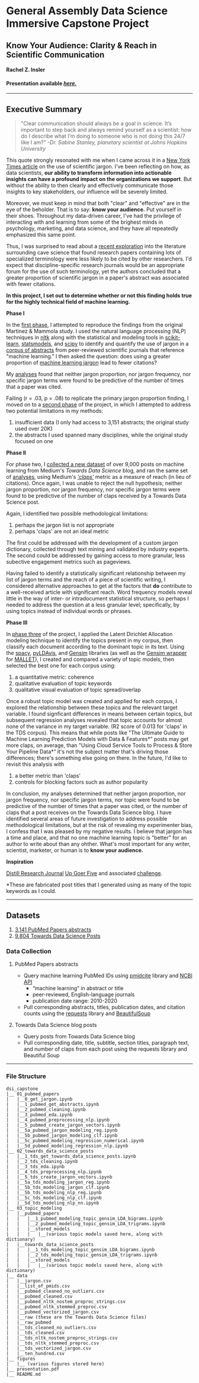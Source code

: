 # General Assembly Data Science Immersive Capstone Project
## Know Your Audience: Clarity & Reach in Scientific Communication
#### Rachel Z. Insler
#### Presentation available [*here.*](http://bit.ly/dsi_capstone) 
---

## Executive Summary

> "Clear communication should always be a goal in science. It’s important to step back and always remind yourself as a scientist:
how do I describe what I’m doing to someone who is not doing this 24/7 like I am?” 
*-Dr. Sabine Stanley, planetary scientist at Johns Hopkins University*

This quote strongly resonated with me when I came across it in a [New York Times article](https://www.nytimes.com/2021/04/09/science/science-jargon-caves.html)  on the use of scientific jargon. I've been reflecting on how, as data scientists, **our ability to transform information into actionable insights can have a profound impact on the organizations we support**. But without the ability to then clearly and effectively communicate those insights to key stakeholders, our influence will be severely limited. 

Moreover, we must keep in mind that both "clear" and "effective" are in the eye of the beholder. That is to say: **know your audience.** Put yourself in their shoes. Throughout my data-driven career, I've had the privilege of interacting with and learning from some of the brighest minds in psychology, marketing, and data science, and they have all repeatedly emphasized this same point. 

Thus, I was surprised to read about a [recent exploration](https://royalsocietypublishing.org/doi/10.1098/rspb.2020.2581) into the literature surrounding cave science that found research papers containing lots of specialized terminology were less likely to be cited by other researchers. I'd expect that discipline-specific research journals would be an appropriate forum for the use of such terminology, yet the authors  concluded that a greater proportion of scientific jargon in a paper's abstract was associated with fewer citations. 

**In this project, I set out to determine whether or not this finding holds true for the highly technical field of machine learning.** 

**Phase I**

In the [first phase](https://github.com/rzi11211/dsi-capstone/tree/main/pubmed_papers), I attempted to reproduce the findings from the original Martinez & Mammola study. I used the natural language processing (NLP) techniques in [nltk](https://www.nltk.org/) along with the statistical and modeling tools in [scikit-learn](https://scikit-learn.org/stable/), [statsmodels](https://www.statsmodels.org/), and [scipy](https://www.scipy.org/) to identify and quantify the use of jargon in a [corpus of abstracts](https://github.com/rzi11211/dsi-capstone/blob/main/01_pubmed_papers/1_pubmed_get_abstracts.ipynb) from peer-reviewed scientific journals that reference "machine learning." I then asked the question: does using a greater proportion of [machine learning jargon](https://github.com/rzi11211/dsi-capstone/blob/main/01_pubmed_papers/0_get_jargon.ipynb) lead to fewer citations?

My [analyses](https://github.com/rzi11211/dsi-capstone/blob/main/01_pubmed_papers/5a_pubmed_jargon_modeling_reg.ipynb) found that neither jargon proportion, nor jargon frequency, nor specific jargon terms were found to be predictive of the number of times that a paper was cited. 

Failing (r = .03, p = .08) to replicate the primary jargon proportion finding, I moved on to a [second phase](https://github.com/rzi11211/dsi-capstone/tree/main/towards_data_science_posts) of the project, in which I attempted to address two potential limitations in my methods: 

1. insufficient data (I only had access to 3,151 abstracts; the original study used over 20K)
2. the abstracts I used spanned many disciplines, while the original study focused on one

**Phase II**

For phase two, I [collected a new dataset](https://github.com/rzi11211/dsi-capstone/blob/main/02_towards_data_science_posts/1_tds_get_towards_data_science_posts.ipynb) of over 9,000 posts on machine learning from Medium's *Towards Data Science* blog, and ran the same set of [analyses](https://github.com/rzi11211/dsi-capstone/blob/main/02_towards_data_science_posts/5a_tds_modeling_jargon_reg.ipynb), using Medium's [*'claps'*](https://medium.com/blogging-guide/how-do-claps-work-on-medium-b2897784ce6b#:~:text=Clapping%20is%20a%20way%20readers,you%20can%20earn%20per%20story) metric as a measure of reach (in lieu of citations). Once again, I was unable to reject the null hypothesis; neither jargon proportion, nor jargon frequency, nor specific jargon terms were found to be predictive of the number of claps received by a Towards Data Science post.   

Again, I identified two possible methodological limitations: 

1. perhaps the jargon list is not appropriate
2. perhaps 'claps' are not an ideal metric

The first could be addressed with the development of a custom jargon dictionary, collected through text mining and validated by industry experts. The second could be addressed by gaining access to more granular, less subective engagement metrics such as pageviews. 

Having failed to identify a statistically significant relationship between my list of jargon terms and the reach of a piece of scientific writing, I considered alternative approaches to get at the factors that **do** contribute to a well-received article with significant reach. Word frequency models reveal little in the way of inter- or intradocument statistical structure, so perhaps I needed to address the question at a less granular level; specifically, by using topics instead of individual words or phrases. 

**Phase III**

In [phase three](https://github.com/rzi11211/dsi-capstone/tree/main/03_topic_modeling) of the project, I applied the Latent Dirichlet Allocation modeling technique to identify the topics present in my corpus, then classify each document according to the dominant topic in its text. Using the [spacy](https://spacy.io/), [pyLDAvis](https://github.com/bmabey/pyLDAvis#:~:text=pyLDAvis%20is%20designed%20to%20help,an%20interactive%20web%2Dbased%20visualization.&text=Note%3A%20LDA%20stands%20for%20latent%20Dirichlet%20allocation.), and [Gensim](https://radimrehurek.com/gensim_3.8.3/) libraries (as well as the [Gensim wrapper](https://radimrehurek.com/gensim_3.8.3/models/wrappers/ldamallet.html) for [MALLET](http://mallet.cs.umass.edu/)), I created and compared a variety of topic models, then selected the best one for each corpus using: 

1. a quantitative metric: coherence
2. qualitative evaluation of topic keywords
3. qualitative visual evaluation of topic spread/overlap 

Once a robust topic model was created and applied for each corpus, I explored the relationship between these topics and the relevant target variable. I found signficant differences in means between certain topics, but subsequent regression analyses revealed that topic accounts for almost none of the variance in my target variable. (R2 score of 0.013 for 'claps' in the TDS corpus). This means that while posts like "The Ultimate Guide to Machine Learning Prediction Models with Data & Features*” posts may get more claps, on average, than "Using Cloud Service Tools to Process & Store Your Pipeline Data*” it's not the subject matter that's driving those differences; there's something else going on there. In the future, I'd like to revisit this analysis with 

1. a better metric than 'claps'
2. controls for blocking factors such as author popularity


In conclusion, my analyses determined that neither jargon proportion, nor jargon frequency, nor specific jargon terms, nor topic were found to be predictive of the number of times that a paper was cited, or the number of claps that a post receives on the Towards Data Science blog. I have identified several areas of future investigation to address possible methodological limitations, but at the risk of revealing my experimenter bias, I confess that I was pleased by my negative results. I believe that jargon has a time and place, and that no one machine learning topic is "better" for an author to write about than any ohther. What's most important for any writer, scientist, marketer, or human is to **know your audience.**

**Inspiration**

[Distill Research Journal](https://distill.pub/journal/)
[Up Goer Five](https://xkcd.com/1133/) and associated [challenge](https://splasho.com/upgoer5/). 


*These are fabricated post titles that I generated using as many of the topic keywords as I could. 

---


## Datasets

1. [3,141 PubMed Papers abstracts](https://github.com/rzi11211/dsi-capstone/tree/main/data/raw)
2. [9,804 Towards Data Science Posts](https://github.com/rzi11211/dsi-capstone/tree/main/data/raw_pubmed) 

### Data Collection

1. PubMed Papers abstracts
   - Query machine learning PubMed IDs using [pmidcite](https://github.com/dvklopfenstein/pmidcite) library and [NCBI API](https://www.ncbi.nlm.nih.gov/home/develop/api/)
     - “machine learning” in abstract or title
     - peer-reviewed, English-language journals
     - publication date range: 2010-2020
   - Pull corresponding abstracts, titles, publication dates, and citation counts using the [requests](https://docs.python-requests.org/en/master/) library and [BeautifulSoup](https://www.crummy.com/software/BeautifulSoup/bs4/doc/)


2. Towards Data Science blog posts
   - Query posts from Towards Data Science blog
   - Pull corresponding date, title, subtitle, section titles, paragraph text, and number of claps from each post using the requests library and Beautiful Soup
---

### File Structure

```
dsi_capstone 
|__ 01_pubmed_papers
|   |__0_get_jargon.ipynb
|   |__1_pubmed_get_abstracts.ipynb
|   |__2_pubmed_cleaning.ipynb
|   |__3_pubmed_eda.ipynb
|   |__4_pubmed_preprocessing_nlp.ipynb
|   |__5_pubmed_create_jargon_vectors.ipynb
|   |__5a_pubmed_jargon_modeling_reg.ipynb
|   |__5b_pubmed_jargon_modeling_clf.ipynb
|   |__5c_pubmed_modeling_regression_numerical.ipynb
|   |__5d_pubmed_modeling_regression_nlp.ipynb
|__ 02_towards_data_science_posts
|   |__1_tds_get_towards_data_science_posts.ipynb
|   |__2_tds_cleaning.ipynb
|   |__3_tds_eda.ipynb
|   |__4_tds_preprocessing_nlp.ipynb
|   |__5_tds_create_jargon_vectors.ipynb
|   |__5a_tds_modeling_jargon_reg.ipynb
|   |__5b_tds_modeling_jargon_clf.ipynb
|   |__5b_tds_modeling_nlp_reg.ipynb
|   |__5c_tds_modeling_nlp_clf.ipynb
|   |__5d_tds_modeling_nlp_nn.ipynb
|__ 03_topic_modeling
|   |__pubmed_papers
|   |   |__1_pubmed_modeling_topic_gensim_LDA_bigrams.ipynb
|   |   |__2_pubmed_modeling_topic_gensim_LDA_trigrams.ipynb
|   |   |__stored_models
|   |   |   |__(various topic models saved here, along with dictionary)
|   |__towards_data_science_posts
|   |   |__1_tds_modeling_topic_gensim_LDA_bigrams.ipynb
|   |   |__2_tds_modeling_topic_gensim_LDA_trigrams.ipynb
|   |   |__stored_models
|   |   |   |__(various topic models saved here, along with dictionary)
|__ data
|   |__jargon.csv
|   |__list_of_pmids.csv
|   |__pubmed_cleaned_no_outliers.csv
|   |__pubmed_cleaned.csv
|   |__pubmed_nltk_nostem_preproc_strings.csv
|   |__pubmed_nltk_stemmed_preproc.csv
|   |__pubmed_vectorized_jargon.csv
|   |__raw (these are the Towards Data Science files)
|   |__raw_pubmed
|   |__tds_cleaned_no_outliers.csv
|   |__tds_cleaned.csv
|   |__tds_nltk_nostem_preproc_strings.csv
|   |__tds_nltk_stemmed_preproc.csv
|   |__tds_vectorized_jargon.csv
|   |__ten_hundred.csv
|__ figures
|   |__ (various figures stored here)
|__ presentation.pdf
|__ README.md
```